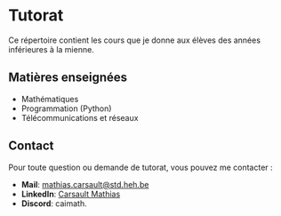 # Tutorat

Ce répertoire contient les cours que je donne aux élèves des années inférieures à la mienne.  

## Matières enseignées
* Mathématiques
* Programmation (Python)
* Télécommunications et réseaux


## Contact
Pour toute question ou demande de tutorat, vous pouvez me contacter :
* **Mail**: mathias.carsault@std.heh.be
* **LinkedIn**: [Carsault Mathias](www.linkedin.com/in/mathias-c-680646309)
* **Discord**: caimath.
